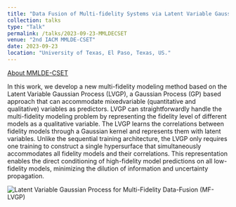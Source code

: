 ```yaml
---
title: "Data Fusion of Multi-fidelity Systems via Latent Variable Gaussian Process for Active Learning Applications"
collection: talks
type: "Talk"
permalink: /talks/2023-09-23-MMLDECSET
venue: "2nd IACM MMLDE-CSET"
date: 2023-09-23
location: "University of Texas, El Paso, Texas, US."
---
```


[About MMLDE-CSET](https://www.utep.edu/engineering/mmlde/)

In this work, we develop a new multi-fidelity modeling method based on the Latent Variable Gaussian Process (LVGP), a Gaussian Process (GP) based approach that can accommodate mixedvariable (quantitative and qualitative) variables as predictors. LVGP can straightforwardly handle the multi-fidelity modeling problem by representing the fidelity level of different models as a qualitative variable. The LVGP learns the correlations between fidelity models through a Gaussian kernel and represents them with latent variables. Unlike the sequential training architecture, the LVGP only requires one training to construct a single hypersurface that simultaneously accommodates all fidelity models and their correlations. This representation enables the direct conditioning of high-fidelity model predictions on all low-fidelity models, minimizing the dilution of information and uncertainty propagation.

<img src="https://yiping514.github.io/chenyp.github.io/publications_conf_abs/MFLVGP.png" alt="Latent Variable Gaussian Process for Multi-Fidelity Data-Fusion (MF-LVGP)">
